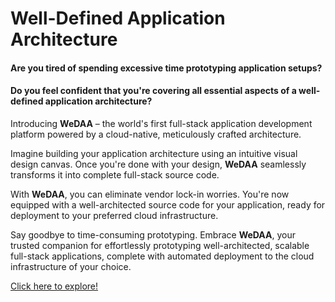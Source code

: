 # Well-Defined Application Architecture

#### Are you tired of spending excessive time prototyping application setups?
#### Do you feel confident that you're covering all essential aspects of a well-defined application architecture?

Introducing **WeDAA** – the world's first full-stack application development platform powered by a cloud-native, meticulously crafted architecture.

Imagine building your application architecture using an intuitive visual design canvas. Once you're done with your design, **WeDAA** seamlessly transforms it into complete full-stack source code.

With **WeDAA**, you can eliminate vendor lock-in worries. You're now equipped with a well-architected source code for your application, ready for deployment to your preferred cloud infrastructure.

Say goodbye to time-consuming prototyping. Embrace **WeDAA**, your trusted companion for effortlessly prototyping well-architected, scalable full-stack applications, complete with automated deployment to the cloud infrastructure of your choice.    

[Click here to explore!](http://www.wedaa.tech/)
